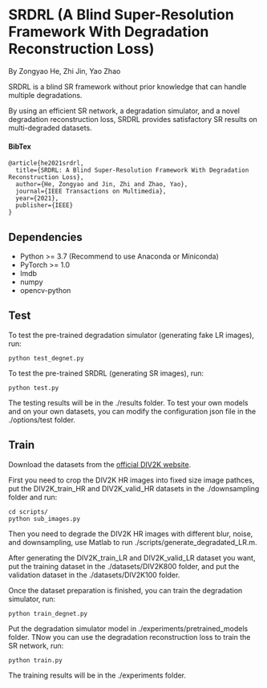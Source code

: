 # SRDRL (A Blind Super-Resolution Framework With Degradation Reconstruction Loss)
By Zongyao He, Zhi Jin, Yao Zhao

SRDRL is a blind SR framework without prior knowledge that can handle multiple degradations.

By using an efficient SR network, a degradation simulator, and a novel degradation reconstruction loss, SRDRL provides satisfactory SR results on multi-degraded datasets.

#### BibTex
```
@article{he2021srdrl,
  title={SRDRL: A Blind Super-Resolution Framework With Degradation Reconstruction Loss},
  author={He, Zongyao and Jin, Zhi and Zhao, Yao},
  journal={IEEE Transactions on Multimedia},
  year={2021},
  publisher={IEEE}
}
```

## Dependencies 
* Python >= 3.7 (Recommend to use Anaconda or Miniconda)
* PyTorch >= 1.0
* lmdb
* numpy
* opencv-python

## Test
To test the pre-trained degradation simulator (generating fake LR images), run:
```
python test_degnet.py
```

To test the pre-trained SRDRL (generating SR images), run:
```
python test.py
```

The testing results will be in the ./results folder. To test your own models and on your own datasets, you can modify the configuration json file in the ./options/test folder.

## Train
Download the datasets from the [official DIV2K website](https://data.vision.ee.ethz.ch/cvl/DIV2K/).

First you need to crop the DIV2K HR images into fixed size image pathces, put the DIV2K_train_HR and DIV2K_valid_HR datasets in the ./downsampling folder and run:
```
cd scripts/
python sub_images.py
```

Then you need to degrade the DIV2K HR images with different blur, noise, and downsampling, use Matlab to run ./scripts/generate_degradated_LR.m.

After generating the DIV2K_train_LR and DIV2K_valid_LR dataset you want, put the training dataset in the ./datasets/DIV2K800 folder, and put the validation dataset in the ./datasets/DIV2K100 folder.

Once the dataset preparation is finished, you can train the degradation simulator, run:
```
python train_degnet.py
```

Put the degradation simulator model in ./experiments/pretrained_models folder. TNow you can use the degradation reconstruction loss to train the SR network, run:
```
python train.py
```

The training results will be in the ./experiments folder.

